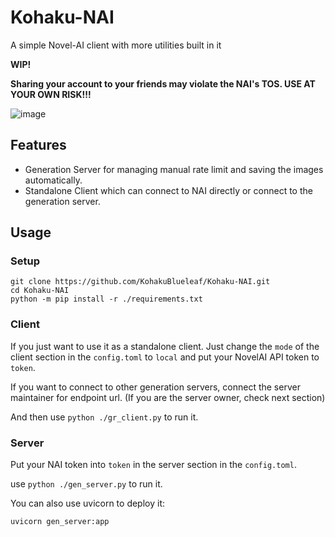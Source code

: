 # Kohaku-NAI
A simple Novel-AI client with more utilities built in it

**WIP!**

**Sharing your account to your friends may violate the NAI's TOS. USE AT YOUR OWN RISK!!!**

![image](https://github.com/KohakuBlueleaf/Kohaku-NAI/assets/59680068/8d679565-a578-4c50-8e97-fcedf77f4271)

## Features
* Generation Server for managing manual rate limit and saving the images automatically.
* Standalone Client which can connect to NAI directly or connect to the generation server.

## Usage

### Setup
```
git clone https://github.com/KohakuBlueleaf/Kohaku-NAI.git
cd Kohaku-NAI
python -m pip install -r ./requirements.txt
```

### Client
If you just want to use it as a standalone client.
Just change the `mode` of the client section in the `config.toml` to `local` and put your NovelAI API token to `token`.

If you want to connect to other generation servers, connect the server maintainer for endpoint url.
(If you are the server owner, check next section)

And then use `python ./gr_client.py` to run it.

### Server
Put your NAI token into `token` in the server section in the `config.toml`.

use `python ./gen_server.py` to run it.

You can also use uvicorn to deploy it:
```
uvicorn gen_server:app
```